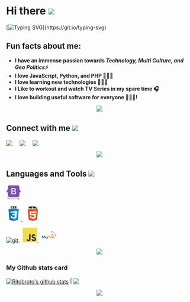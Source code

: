 # Hi there <img src = "https://raw.githubusercontent.com/MartinHeinz/MartinHeinz/master/wave.gif" width = 30px> </h1>
<p align='center'>

[![Typing SVG](https://readme-typing-svg.herokuapp.com?font=Architects+Daughter&size=30&color=7AF79A&lines=I'm+Ritobroto;I'm+a+full+stack+developer;I+live+to+code+,+and+drinking+coffee;)](https://git.io/typing-svg)

<h2>Fun facts about me:</h2>

- **I have an immense passion towards ***Technology, Multi Culture, and Geo Politics***⚡**
-  **I love JavaScript, Python, and PHP 👩🏻‍💻**
-  **I love learning new technologies 🧑🏽‍💻**
-  **I Like to workout and watch TV Series in my spare time 🎧**
-  **I love building useful software for everyone 🧑🏽‍💻!**

<p  align="center">
<img src="https://user-images.githubusercontent.com/73097560/115834477-dbab4500-a447-11eb-908a-139a6edaec5c.gif">               
</p>

<h2> Connect with me <img src='https://raw.githubusercontent.com/ShahriarShafin/ShahriarShafin/main/Assets/handshake.gif' width="100px"> </h2>
<a href = 'https://www.linkedin.com/in/ritobroto-mukherjee-519148ba/'> <img width = '32px' align= 'center' src="https://upload.wikimedia.org/wikipedia/commons/thumb/e/e9/Linkedin_icon.svg/64px-Linkedin_icon.svg.png"/></a> &nbsp; &nbsp;
<a href = 'https://twitter.com/RitobrotoM3'> <img width = '32px' align= 'center' src="https://upload.wikimedia.org/wikipedia/sco/thumb/9/9f/Twitter_bird_logo_2012.svg/1200px-Twitter_bird_logo_2012.svg.png"/></a> &nbsp; &nbsp; <a href = 'mailto:ritobrotomukherjee1991@gmail.com'> <img width = '32px' align= 'center' src="https://www.logo.wine/a/logo/Gmail/Gmail-Logo.wine.svg"/></a> 

<p  align="center">
<img src="https://user-images.githubusercontent.com/73097560/115834477-dbab4500-a447-11eb-908a-139a6edaec5c.gif">               
</p>

<h2 align="left">Languages and Tools <img src = "https://media2.giphy.com/media/QssGEmpkyEOhBCb7e1/giphy.gif?cid=ecf05e47a0n3gi1bfqntqmob8g9aid1oyj2wr3ds3mg700bl&rid=giphy.gif" width = 32px></h2>
<p align="left"> <a href="https://getbootstrap.com" target="_blank"> <img src="https://raw.githubusercontent.com/devicons/devicon/master/icons/bootstrap/bootstrap-plain-wordmark.svg" alt="bootstrap" width="40" height="40"/> </a></p>

<p align="left">
  <a href="https://www.w3schools.com/css/" target="_blank"> <img src="https://raw.githubusercontent.com/devicons/devicon/master/icons/css3/css3-original-wordmark.svg" alt="css3" width="40" height="40"/> </a> &nbsp; <a href="https://www.w3.org/html/" target="_blank"> <img src="https://raw.githubusercontent.com/devicons/devicon/master/icons/html5/html5-original-wordmark.svg" alt="html5" width="40" height="40"/> </a>
</p> 

<p align="left">
  <a href="https://git-scm.com/" target="_blank"> <img src="https://www.vectorlogo.zone/logos/git-scm/git-scm-icon.svg" alt="git" width="40" height="40"/> </a>  &nbsp; <a href="https://developer.mozilla.org/en-US/docs/Web/JavaScript" target="_blank"> <img src="https://raw.githubusercontent.com/devicons/devicon/master/icons/javascript/javascript-original.svg" alt="javascript" width="40" height="40"/> </a>
   &nbsp; <a href="https://www.mysql.com/" target="_blank"> <img src="https://raw.githubusercontent.com/devicons/devicon/master/icons/mysql/mysql-original-wordmark.svg" alt="mysql" width="40" height="40"/> </a>
</p>

<!-- <p align="left">
<a href="https://www.mongodb.com/" target="_blank"> <img src="https://raw.githubusercontent.com/devicons/devicon/master/icons/mongodb/mongodb-original-wordmark.svg" alt="mongodb" width="40" height="40"/> </a> &nbsp; <a href="https://nodejs.org" target="_blank"> <img src="https://raw.githubusercontent.com/devicons/devicon/master/icons/nodejs/nodejs-original-wordmark.svg" alt="nodejs" width="40" height="40"/> </a> &nbsp; 
</p> -->

<!-- <p align="left">
<a href="https://redux.js.org" target="_blank"> <img src="https://raw.githubusercontent.com/devicons/devicon/master/icons/redux/redux-original.svg" alt="redux" width="40" height="40"/> </a> &nbsp; <a href="https://sass-lang.com" target="_blank"> <img src="https://raw.githubusercontent.com/devicons/devicon/master/icons/sass/sass-original.svg" alt="sass" width="40" height="40"/> </a> &nbsp; <a href="https://webpack.js.org" target="_blank"> <img src="https://raw.githubusercontent.com/devicons/devicon/d00d0969292a6569d45b06d3f350f463a0107b0d/icons/webpack/webpack-original-wordmark.svg" alt="webpack" width="40" height="40"/> &nbsp; </a> <a href="https://www.postgresql.org/"><img src="https://upload.wikimedia.org/wikipedia/commons/thumb/2/29/Postgresql_elephant.svg/64px-Postgresql_elephant.svg.png" width="40" height="40"/></a> <a href="https://tailwindcss.com"><img src="https://upload.wikimedia.org/wikipedia/commons/thumb/d/d5/Tailwind_CSS_Logo.svg/64px-Tailwind_CSS_Logo.svg.png" width="40" height="40"/></a> <a href="https://guides.rubyonrails.org/"><img src="https://upload.wikimedia.org/wikipedia/commons/thumb/6/62/Ruby_On_Rails_Logo.svg/64px-Ruby_On_Rails_Logo.svg.png" width="40" height="40"/></a>
</p> -->

<p  align="center">
<img src="https://user-images.githubusercontent.com/73097560/115834477-dbab4500-a447-11eb-908a-139a6edaec5c.gif">               
</p>


### My Github stats card
<a href="#"> <img align="center" src="https://github-readme-stats.vercel.app/api?username=RitobrotoMukherjee&count_private=true&show_icons=true&include_all_commits=true&theme=moltack&border_radius=10" alt="Ritobroto's github stats" /></a> | <a href="#"><img align="center" src="https://github-readme-stats.vercel.app/api/top-langs/?username=RitobrotoMukherjee&layout=compact&theme=moltack&border_radius=10&card_width=260" /></a> 

<p  align="center">
<img src="https://user-images.githubusercontent.com/73097560/115834477-dbab4500-a447-11eb-908a-139a6edaec5c.gif">               
</p>


<!--
**RitobrotoMukherjee/RitobrotoMukherjee** is a ✨ _special_ ✨ repository because its `README.md` (this file) appears on your GitHub profile.

Here are some ideas to get you started:

- 🔭 I’m currently working on ...
- 🌱 I’m currently learning ...
- 👯 I’m looking to collaborate on ...
- 🤔 I’m looking for help with ...
- 💬 Ask me about ...
- 📫 How to reach me: ...
- 😄 Pronouns: ...
- ⚡ Fun fact: ...
-->
